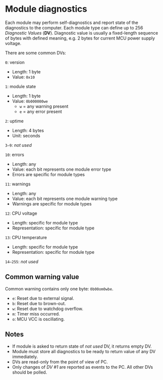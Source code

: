Module diagnostics
==================

Each module may perform self-diagnostics and report state of the diagnostics to
the computer. Each module type can define up to 256 *Diagnostic Values* (**DV**).
Diagnostic value is usually a fixed-length sequence of bytes with defined
meaning, e.g. 2 bytes for current MCU power supply voltage.

There are some common DVs:

`0`: version
 * Length: 1 byte
 * Value: `0x10`

`1`: module state
 * Length: 1 byte
 * Value: `0b000000we`
   - `w` = any warning present
   - `e` = any error present

`2`: uptime
 * Length: 4 bytes
 * Unit: seconds

`3–9`: *not used*

`10`: errors
 * Length: any
 * Value: each bit represents one module error type
 * Errors are specific for module types

`11`: warnings
 * Length: any
 * Value: each bit represents one module warning type
 * Warnings are specific for module types

`12`: CPU voltage
 * Length: specific for module type
 * Representation: specific for module type

`13`: CPU temperature
 * Length: specific for module type
 * Representation: specific for module type

`14–255`: *not used*

## Common warning value

Common warning contains only one byte: `0b00om0wbe`.

* `e`: Reset due to external signal.
* `b`: Reset due to brown-out.
* `w`: Reset due to watchdog overflow.
* `m`: Timer miss occurred.
* `o`: MCU VCC is oscillating.

## Notes

* If module is asked to return state of *not used* DV, it returns empty DV.
* Module must store all diagnostics to be ready to return value of any DV immediately.
* DVs are read-only from the point of view of PC.
* Only changes of *DV #1* are reported as events to the PC. All other DVs should
  be polled.
